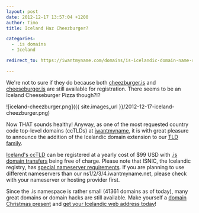```yaml
---
layout: post
date: 2012-12-17 13:57:04 +1200
author: Timo
title: Iceland Haz Cheezburger?

categories:
  - .is domains
  - Iceland

redirect_to: https://iwantmyname.com/domains/is-icelandic-domain-name-registration-for-iceland

---
```


We're not to sure if they do because both [cheezburger.is](https://iwantmyname.com/search?domain=cheezburger.is&hideUnavailable=false) and [cheeseburger.is](https://iwantmyname.com/search?domain=cheeseburger.is&hideUnavailable=false) are still available for registration. There seems to be an Iceland Cheeseburger Pizza though?!?

![iceland-cheezburger.png]({{ site.images_url }}/2012-12-17-iceland-cheezburger.png)

Now THAT sounds healthy! Anyway, as one of the most requested country code top-level domains (ccTLDs) at [iwantmyname](https://iwantmyname.com), it is with great pleasure to announce the addition of the Icelandic domain extension to our [TLD family](https://iwantmyname.com/domains/domain-name-registration-list-of-extensions).

[Iceland's ccTLD](https://iwantmyname.com/domains/is-icelandic-domain-name-registration-for-iceland) can be registered at a yearly cost of $99 USD with [.is domain transfers](https://iwantmyname.com/domains/is-domain-registrar-transfer-iceland) being free of charge. Please note that ISNIC, the Icelandic registry, has [special nameserver requirements](http://www.isnic.is/en/host/req). If you are planning to use different nameservers than our ns1/2/3/4.iwantmyname.net, please check with your nameserver or hosting provider first.

Since the .is namespace is rather small (41361 domains as of today), many great domains or domain hacks are still available. Make yourself a [domain Christmas present](https://iwantmyname.com/personal-domain-gift) and [get your Icelandic web address today](https://iwantmyname.com/domains/is-icelandic-domain-name-registration-for-iceland)!
